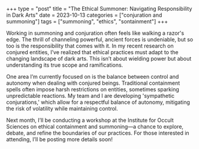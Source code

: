 +++
type = "post"
title = "The Ethical Summoner: Navigating Responsibility in Dark Arts"
date = 2023-10-13
categories = ["conjuration and summoning"]
tags = ["summoning", "ethics", "sontainment"]
+++

Working in summoning and conjuration often feels like walking a razor's edge. The thrill of channeling powerful, ancient forces is undeniable, but so too is the responsibility that comes with it. In my recent research on conjured entities, I’ve realized that ethical practices must adapt to the changing landscape of dark arts. This isn’t about wielding power but about understanding its true scope and ramifications.

One area I’m currently focused on is the balance between control and autonomy when dealing with conjured beings. Traditional containment spells often impose harsh restrictions on entities, sometimes sparking unpredictable reactions. My team and I are developing 'sympathetic conjurations,' which allow for a respectful balance of autonomy, mitigating the risk of volatility while maintaining control.

Next month, I’ll be conducting a workshop at the Institute for Occult Sciences on ethical containment and summoning—a chance to explore, debate, and refine the boundaries of our practices. For those interested in attending, I’ll be posting more details soon!